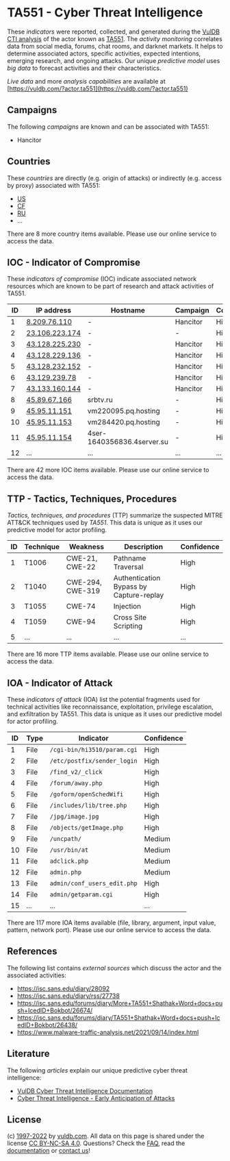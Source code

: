 # TA551 - Cyber Threat Intelligence

These _indicators_ were reported, collected, and generated during the [VulDB CTI analysis](https://vuldb.com/?kb.cti) of the actor known as [TA551](https://vuldb.com/?actor.ta551). The _activity monitoring_ correlates data from social media, forums, chat rooms, and darknet markets. It helps to determine associated actors, specific activities, expected intentions, emerging research, and ongoing attacks. Our unique _predictive model_ uses _big data_ to forecast activities and their characteristics.

_Live data_ and more _analysis capabilities_ are available at [https://vuldb.com/?actor.ta551](https://vuldb.com/?actor.ta551)

## Campaigns

The following _campaigns_ are known and can be associated with TA551:

* Hancitor

## Countries

These _countries_ are directly (e.g. origin of attacks) or indirectly (e.g. access by proxy) associated with TA551:

* [US](https://vuldb.com/?country.us)
* [CF](https://vuldb.com/?country.cf)
* [RU](https://vuldb.com/?country.ru)
* ...

There are 8 more country items available. Please use our online service to access the data.

## IOC - Indicator of Compromise

These _indicators of compromise_ (IOC) indicate associated network resources which are known to be part of research and attack activities of TA551.

ID | IP address | Hostname | Campaign | Confidence
-- | ---------- | -------- | -------- | ----------
1 | [8.209.76.110](https://vuldb.com/?ip.8.209.76.110) | - | Hancitor | High
2 | [23.106.223.174](https://vuldb.com/?ip.23.106.223.174) | - | - | High
3 | [43.128.225.230](https://vuldb.com/?ip.43.128.225.230) | - | Hancitor | High
4 | [43.128.229.136](https://vuldb.com/?ip.43.128.229.136) | - | Hancitor | High
5 | [43.128.232.152](https://vuldb.com/?ip.43.128.232.152) | - | Hancitor | High
6 | [43.129.239.78](https://vuldb.com/?ip.43.129.239.78) | - | Hancitor | High
7 | [43.133.160.144](https://vuldb.com/?ip.43.133.160.144) | - | Hancitor | High
8 | [45.89.67.166](https://vuldb.com/?ip.45.89.67.166) | srbtv.ru | - | High
9 | [45.95.11.151](https://vuldb.com/?ip.45.95.11.151) | vm220095.pq.hosting | - | High
10 | [45.95.11.153](https://vuldb.com/?ip.45.95.11.153) | vm284420.pq.hosting | - | High
11 | [45.95.11.154](https://vuldb.com/?ip.45.95.11.154) | 4ser-1640356836.4server.su | - | High
12 | ... | ... | ... | ...

There are 42 more IOC items available. Please use our online service to access the data.

## TTP - Tactics, Techniques, Procedures

_Tactics, techniques, and procedures_ (TTP) summarize the suspected MITRE ATT&CK techniques used by _TA551_. This data is unique as it uses our predictive model for actor profiling.

ID | Technique | Weakness | Description | Confidence
-- | --------- | -------- | ----------- | ----------
1 | T1006 | CWE-21, CWE-22 | Pathname Traversal | High
2 | T1040 | CWE-294, CWE-319 | Authentication Bypass by Capture-replay | High
3 | T1055 | CWE-74 | Injection | High
4 | T1059 | CWE-94 | Cross Site Scripting | High
5 | ... | ... | ... | ...

There are 16 more TTP items available. Please use our online service to access the data.

## IOA - Indicator of Attack

These _indicators of attack_ (IOA) list the potential fragments used for technical activities like reconnaissance, exploitation, privilege escalation, and exfiltration by TA551. This data is unique as it uses our predictive model for actor profiling.

ID | Type | Indicator | Confidence
-- | ---- | --------- | ----------
1 | File | `/cgi-bin/hi3510/param.cgi` | High
2 | File | `/etc/postfix/sender_login` | High
3 | File | `/find_v2/_click` | High
4 | File | `/forum/away.php` | High
5 | File | `/goform/openSchedWifi` | High
6 | File | `/includes/lib/tree.php` | High
7 | File | `/jpg/image.jpg` | High
8 | File | `/objects/getImage.php` | High
9 | File | `/uncpath/` | Medium
10 | File | `/usr/bin/at` | Medium
11 | File | `adclick.php` | Medium
12 | File | `admin.php` | Medium
13 | File | `admin/conf_users_edit.php` | High
14 | File | `admin/getparam.cgi` | High
15 | ... | ... | ...

There are 117 more IOA items available (file, library, argument, input value, pattern, network port). Please use our online service to access the data.

## References

The following list contains _external sources_ which discuss the actor and the associated activities:

* https://isc.sans.edu/diary/28092
* https://isc.sans.edu/diary/rss/27738
* https://isc.sans.edu/forums/diary/More+TA551+Shathak+Word+docs+push+IcedID+Bokbot/26674/
* https://isc.sans.edu/forums/diary/TA551+Shathak+Word+docs+push+IcedID+Bokbot/26438/
* https://www.malware-traffic-analysis.net/2021/09/14/index.html

## Literature

The following _articles_ explain our unique predictive cyber threat intelligence:

* [VulDB Cyber Threat Intelligence Documentation](https://vuldb.com/?kb.cti)
* [Cyber Threat Intelligence - Early Anticipation of Attacks](https://www.scip.ch/en/?labs.20201022)

## License

(c) [1997-2022](https://vuldb.com/?kb.changelog) by [vuldb.com](https://vuldb.com/?kb.about). All data on this page is shared under the license [CC BY-NC-SA 4.0](https://creativecommons.org/licenses/by-nc-sa/4.0/). Questions? Check the [FAQ](https://vuldb.com/?kb.faq), read the [documentation](https://vuldb.com/?kb) or [contact us](https://vuldb.com/?contact)!
